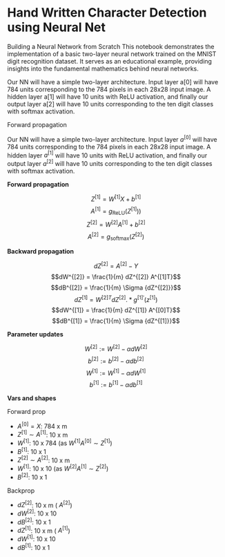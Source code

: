 # Hand Written Character Detection using Neural Net

Building a Neural Network from Scratch
This notebook demonstrates the implementation of a basic two-layer neural network trained on the MNIST digit recognition dataset. It serves as an educational example, providing insights into the fundamental mathematics behind neural networks.


Our NN will have a simple two-layer architecture. Input layer  a[0]
  will have 784 units corresponding to the 784 pixels in each 28x28 input image. A hidden layer  a[1]
  will have 10 units with ReLU activation, and finally our output layer  a[2]
  will have 10 units corresponding to the ten digit classes with softmax activation.

Forward propagation

Our NN will have a simple two-layer architecture. Input layer $a^{[0]}$ will have 784 units corresponding to the 784 pixels in each 28x28 input image. A hidden layer $a^{[1]}$ will have 10 units with ReLU activation, and finally our output layer $a^{[2]}$ will have 10 units corresponding to the ten digit classes with softmax activation.

**Forward propagation**

$$Z^{[1]} = W^{[1]} X + b^{[1]}$$
$$A^{[1]} = g_{\text{ReLU}}(Z^{[1]}))$$
$$Z^{[2]} = W^{[2]} A^{[1]} + b^{[2]}$$
$$A^{[2]} = g_{\text{softmax}}(Z^{[2]})$$

**Backward propagation**

$$dZ^{[2]} = A^{[2]} - Y$$
$$dW^{[2]} = \frac{1}{m} dZ^{[2]} A^{[1]T}$$
$$dB^{[2]} = \frac{1}{m} \Sigma {dZ^{[2]}}$$
$$dZ^{[1]} = W^{[2]T} dZ^{[2]} .* g^{[1]\prime} (z^{[1]})$$
$$dW^{[1]} = \frac{1}{m} dZ^{[1]} A^{[0]T}$$
$$dB^{[1]} = \frac{1}{m} \Sigma {dZ^{[1]}}$$

**Parameter updates**

$$W^{[2]} := W^{[2]} - \alpha dW^{[2]}$$
$$b^{[2]} := b^{[2]} - \alpha db^{[2]}$$
$$W^{[1]} := W^{[1]} - \alpha dW^{[1]}$$
$$b^{[1]} := b^{[1]} - \alpha db^{[1]}$$

**Vars and shapes**

Forward prop

- $A^{[0]} = X$: 784 x m
- $Z^{[1]} \sim A^{[1]}$: 10 x m
- $W^{[1]}$: 10 x 784 (as $W^{[1]} A^{[0]} \sim Z^{[1]}$)
- $B^{[1]}$: 10 x 1
- $Z^{[2]} \sim A^{[2]}$: 10 x m
- $W^{[1]}$: 10 x 10 (as $W^{[2]} A^{[1]} \sim Z^{[2]}$)
- $B^{[2]}$: 10 x 1

Backprop

- $dZ^{[2]}$: 10 x m ($~A^{[2]}$)
- $dW^{[2]}$: 10 x 10
- $dB^{[2]}$: 10 x 1
- $dZ^{[1]}$: 10 x m ($~A^{[1]}$)
- $dW^{[1]}$: 10 x 10
- $dB^{[1]}$: 10 x 1


